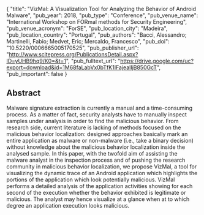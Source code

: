 {
  "title": "VizMal: A Visualization Tool for Analyzing the Behavior of Android Malware",
  "pub_year": 2018,
  "pub_type": "Conference",
  "pub_venue_name": "International Workshop on FORmal methods for Security Engineering",
  "pub_venue_acronym": "ForSE",
  "pub_location_city": "Madeira",
  "pub_location_country": "Portugal",
  "pub_authors": "Bacci, Alessandro; Martinelli, Fabio; Medvet, Eric; Mercaldo, Francesco",
  "pub_doi": "10.5220/0006665005170525",
  "pub_publisher_url": "http://www.scitepress.org/PublicationsDetail.aspx?ID=yUHB9hq9/K0=&t=1",
  "pub_fulltext_url": "https://drive.google.com/uc?export=download&id=1M68faLabVx0bTfK1IFajealIjB850GcT",
  "pub_important": false
}

## Abstract
Malware signature extraction is currently a manual and a time-consuming process. As a matter of fact, security analysts have to manually inspect samples under analysis in order to find the malicious behavior. From research side, current literature is lacking of methods focused on the malicious behavior localization: designed approaches basically mark an entire application as malware or non-malware (i.e., take a binary decision) without knowledge about the malicious behavior localization inside the analysed sample. In this paper, with the twofold aim of assisting the malware analyst in the inspection process and of pushing the research community in malicious behavior localization, we propose VizMal, a tool for visualizing the dynamic trace of an Android application which highlights the portions of the application which look potentially malicious. VizMal performs a detailed analysis of the application activities showing for each second of the execution whether the behavior exhibited is legitimate or malicious. The analyst may hence visualize at a glance when at to which degree an application execution looks malicious.
